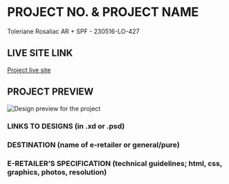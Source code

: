 # PROJECT NO. & PROJECT NAME

Toleriane Rosaliac AR + SPF - 230516-LO-427

<!-- please enter project number recived from PM -->

## LIVE SITE LINK

<!-- please enter link to site preview here -->

[Project live site](https://estorelabs.github.io/230516-LO-427-La-Roche-Posay-Rosaliac-AR-GENERIC/)

## PROJECT PREVIEW

![Design preview for the project](https://drive.google.com/drive/folders/1TN99WUCRt-H_Sk1biyLezoQv5e5rh1aZ)

### LINKS TO DESIGNS (in .xd or .psd)

<!-- please enter link to preview designs -->

### DESTINATION (name of e-retailer or general/pure)

<!-- please enter e-retailers name -->

### E-RETAILER’S SPECIFICATION (technical guidelines; html, css, graphics, photos, resolution)

<!-- please enter any additional comments important for the project -->
